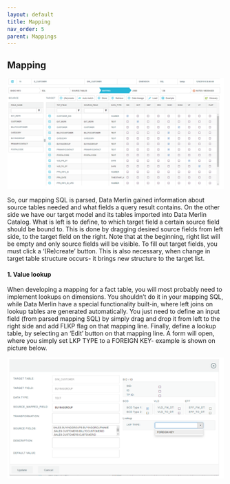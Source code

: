 ```yaml
---
layout: default
title: Mapping
nav_order: 5
parent: Mappings
---
```


## Mapping
<img src="../../snapshots/mappings_15.PNG">

So, our mapping SQL is parsed, Data Merlin gained information about source tables needed and what fields a query result contains. On the other side we have our target model and its tables imported into Data Merlin Catalog. What is left is to define, to which target field a certain source field should be bound to. This is done by dragging desired source fields from left side, to the target field on the right.
Note that at the beginning, right list will be empty and only source fields will be visible. To fill out target fields, you must click a ‘(Re)create’ button. This is also necessary, when change in target table structure occurs- it brings new structure to the target list.

#### 1. Value lookup

When developing a mapping for a fact table, you will most probably need to implement lookups on dimensions. You shouldn’t do it in your mapping SQL, while Data Merlin have a special functionality built-in, where left joins on lookup tables are generated automatically. You just need to define an input field (from parsed mapping SQL) by simply drag and drop it from left to the right side and add FLKP flag on that mapping line. Finally, define a lookup table, by selecting an ‘Edit’ button on that mapping line. A form will open, where you simply set LKP TYPE to a FOREIGN KEY- example is shown on picture below.

<img src="../../snapshots/mappings_16.png">

